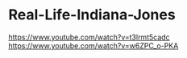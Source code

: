 # Real-Life-Indiana-Jones
https://www.youtube.com/watch?v=t3lrmt5cadc  https://www.youtube.com/watch?v=w6ZPC_o-PKA
